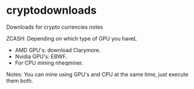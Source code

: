 # cryptodownloads
Downloads for crypto currencies notes

ZCASH:
Depending on which type of GPU you haveL
- AMD GPU's: download Clarymore.
- Nvidia GPU's: EBWF.
- For CPU mining nheqminer.

Notes: You can mine using GPU's and CPU at the same time, just execute them both.

